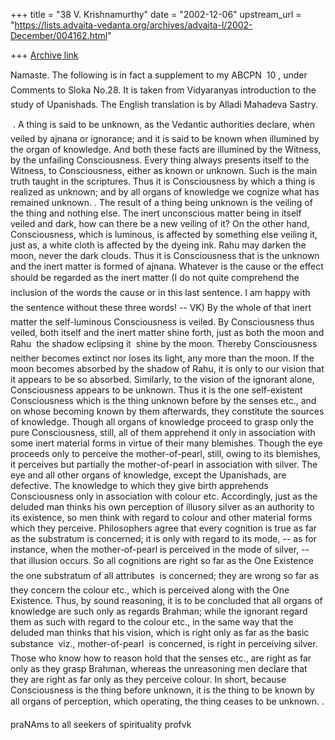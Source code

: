 +++
title = "38 V. Krishnamurthy"
date = "2002-12-06"
upstream_url = "https://lists.advaita-vedanta.org/archives/advaita-l/2002-December/004162.html"

+++
[Archive link](https://lists.advaita-vedanta.org/archives/advaita-l/2002-December/004162.html)

Namaste.
The following is in fact a supplement to my ABCPN  10 , under Comments to
Sloka No.28. It is taken from Vidyaranyas introduction to the  study of
Upanishads. The English translation is by Alladi Mahadeva Sastry.

 
.  A thing is said to be unknown, as the Vedantic authorities declare,
when veiled by ajnana or ignorance; and it is said to be known when
illumined by the organ of knowledge. And both these facts are illumined by
the Witness, by the unfailing Consciousness. Every thing always presents
itself to the Witness, to Consciousness, either as known or unknown. Such
is the main truth taught in the scriptures. Thus it is Consciousness by
which a thing is realized as unknown; and by all organs of knowledge we
cognize what has remained unknown. 
. The result of a thing being unknown
is the veiling of the thing and nothing else. The inert unconscious matter
being in itself veiled and dark, how can there be a new veiling of it? On
the other hand, Consciousness, which is luminous, is affected by something
else  veiling it, just as, a white cloth is affected by the dyeing ink.
Rahu may darken the moon, never the dark clouds. Thus it is Consciousness
that is the unknown and the inert matter is formed of ajnana.  Whatever is
the cause or the effect should be regarded as the inert matter
 (I do not quite comprehend the inclusion of the words the cause or in
this last sentence.  I am happy with the sentence without these three
words! --  VK)
By the whole of that inert matter the self-luminous Consciousness is
veiled. By Consciousness thus veiled, both itself and the inert matter
shine forth, just as both the moon and Rahu  the shadow eclipsing it 
shine by the moon.  Thereby Consciousness neither becomes extinct nor
loses its light, any more than the moon. If the moon becomes absorbed by
the shadow  of Rahu, it is only to our vision that it appears to be so
absorbed. Similarly, to the vision of the ignorant alone, Consciousness
appears to be unknown. Thus it is the one self-existent Consciousness
which is the thing unknown before by the senses etc., and on whose
becoming known by them afterwards, they constitute the sources of
knowledge. Though all organs of knowledge proceed to grasp only the pure
Consciousness, still, all of them apprehend it only in association with
some inert material forms in virtue of their many blemishes.  Though the
eye proceeds only to perceive the mother-of-pearl, still, owing to its
blemishes, it perceives but partially the mother-of-pearl in association
with silver. The eye and all other organs of knowledge, except the
Upanishads, are defective. The knowledge to which they give birth
apprehends Consciousness only in association with colour etc. Accordingly,
just as the deluded man thinks his own perception of illusory silver as an
authority to its existence, so men think with regard to colour and other
material forms which they perceive. Philosophers agree that every
cognition is true as far as the substratum is concerned; it is only with
regard to its mode, -- as for instance, when the mother-of-pearl is
perceived in the mode of silver, -- that illusion occurs. So all
cognitions are right so far as the One Existence  the one substratum of
all attributes  is concerned; they are wrong so far as they concern the
colour etc., which is perceived along with the One Existence. Thus, by
sound reasoning, it is to be concluded that all organs of knowledge are
such only as regards Brahman; while the ignorant regard them as such with
regard to the colour etc., in the same way that the deluded man thinks
that his vision, which is right only as far as the basic substance  viz.,
mother-of-pearl  is concerned, is right in perceiving silver. Those who
know how to reason hold that the senses etc., are right as far only as
they grasp Brahman, whereas the unreasoning men declare that they are
right as far only as they perceive colour. In short, because Consciousness
is the thing before unknown, it is the thing to be known by all organs of
perception, which operating, the thing ceases to be unknown. 
.

praNAms to all seekers of spirituality
profvk

